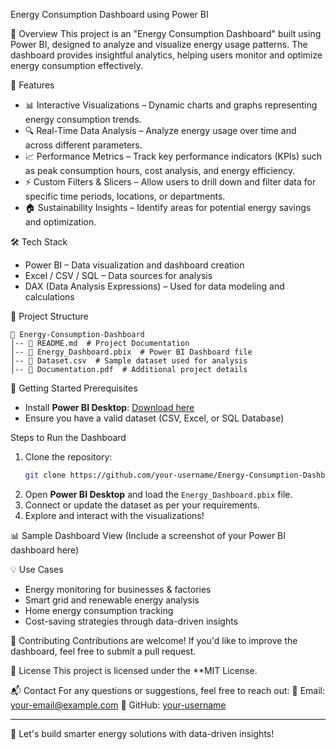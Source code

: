 Energy Consumption Dashboard using Power BI

📌 Overview
This project is an "Energy Consumption Dashboard" built using Power BI, designed to analyze and visualize energy usage patterns. The dashboard provides insightful analytics, helping users monitor and optimize energy consumption effectively.

🎯 Features
- 📊 Interactive Visualizations – Dynamic charts and graphs representing energy consumption trends.
- 🔍 Real-Time Data Analysis – Analyze energy usage over time and across different parameters.
- 📈 Performance Metrics – Track key performance indicators (KPIs) such as peak consumption hours, cost analysis, and energy efficiency.
- ⚡ Custom Filters & Slicers – Allow users to drill down and filter data for specific time periods, locations, or departments.
- 🏠 Sustainability Insights – Identify areas for potential energy savings and optimization.

🛠️ Tech Stack
- Power BI – Data visualization and dashboard creation
- Excel / CSV / SQL – Data sources for analysis
- DAX (Data Analysis Expressions) – Used for data modeling and calculations

📂 Project Structure
```
📁 Energy-Consumption-Dashboard
│-- 📄 README.md  # Project Documentation
│-- 📄 Energy_Dashboard.pbix  # Power BI Dashboard file
│-- 📄 Dataset.csv  # Sample dataset used for analysis
│-- 📄 Documentation.pdf  # Additional project details
```

🚀 Getting Started
Prerequisites
- Install **Power BI Desktop**: [Download here](https://powerbi.microsoft.com/)
- Ensure you have a valid dataset (CSV, Excel, or SQL Database)

 Steps to Run the Dashboard
1. Clone the repository:
   ```bash
   git clone https://github.com/your-username/Energy-Consumption-Dashboard.git
   ```
2. Open **Power BI Desktop** and load the `Energy_Dashboard.pbix` file.
3. Connect or update the dataset as per your requirements.
4. Explore and interact with the visualizations!

📊 Sample Dashboard View
(Include a screenshot of your Power BI dashboard here)

💡 Use Cases
- Energy monitoring for businesses & factories
- Smart grid and renewable energy analysis
- Home energy consumption tracking
- Cost-saving strategies through data-driven insights

🤝 Contributing
Contributions are welcome! If you'd like to improve the dashboard, feel free to submit a pull request.

📜 License
This project is licensed under the **MIT License.

📬 Contact
For any questions or suggestions, feel free to reach out:
📧 Email: [your-email@example.com](mailto:your-email@example.com)
📌 GitHub: [your-username](https://github.com/your-username)

---
🚀 Let's build smarter energy solutions with data-driven insights!

